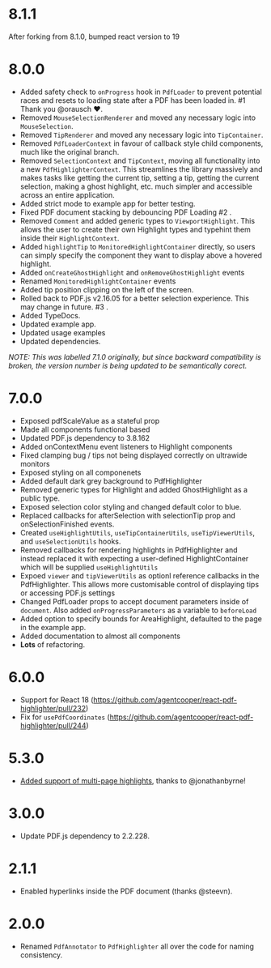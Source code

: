 # 8.1.1
After forking from 8.1.0, bumped react version to 19

# 8.0.0
- Added safety check to `onProgress` hook in `PdfLoader` to prevent potential races and resets to loading state after a PDF has been loaded in. #1 Thank you @orausch ❤.
- Removed `MouseSelectionRenderer` and moved any necessary logic into `MouseSelection`.
- Removed `TipRenderer` and moved any necessary logic into `TipContainer`.
- Removed `PdfLoaderContext` in favour of callback style child components, much like the original branch.
- Removed `SelectionContext` and `TipContext`, moving all functionality into a new `PdfHighlighterContext`. This streamlines the library massively and makes tasks like getting the current tip, setting a tip, getting the current selection, making a ghost highlight, etc. much simpler and accessible across an entire application.
- Added strict mode to example app for better testing.
- Fixed PDF document stacking by debouncing PDF Loading #2 .
- Removed `Comment` and added generic types to `ViewportHighlight`. This allows the user to create their own Highlight types and typehint them inside their `HighlightContext`.
- Added `highlightTip` to `MonitoredHighlightContainer` directly, so users can simply specify the component they want to display above a hovered highlight.
- Added `onCreateGhostHighlight` and `onRemoveGhostHighlight` events
- Renamed `MonitoredHighlightContainer` events
- Added tip position clipping on the left of the screen.
- Rolled back to PDF.js v2.16.05 for a better selection experience. This may change in future. #3 .
- Added TypeDocs.
- Updated example app.
- Updated usage examples
- Updated dependencies.

*NOTE: This was labelled 7.1.0 originally, but since backward compatibility is broken, the version number is being updated to be semantically corect.*

# 7.0.0

- Exposed pdfScaleValue as a stateful prop
- Made all components functional based
- Updated PDF.js dependency to 3.8.162
- Added onContextMenu event listeners to Highlight components
- Fixed clamping bug / tips not being displayed correctly on ultrawide monitors
- Exposed styling on all componenets
- Added default dark grey background to PdfHighlighter
- Removed generic types for Highlight and added GhostHighlight as a public type.
- Exposed selection color styling and changed default color to blue.
- Replaced callbacks for afterSelection with selectionTip prop and onSelectionFinished events.
- Created `useHighlightUtils`, `useTipContainerUtils`, `useTipViewerUtils`, and `useSelectionUtils` hooks.
- Removed callbacks for rendering highlights in PdfHighlighter and instead replaced it with expecting a user-defined HighlightContainer which will be supplied `useHighlightUtils`
- Expoed `viewer` and `tipViewerUtils` as optionl reference callbacks in the PdfHighlighter. This allows more customisable control of displaying tips or accessing PDF.js settings
- Changed PdfLoader props to accept document parameters inside of `document`. Also added `onProgressParameters` as a variable to `beforeLoad`
- Added option to specify bounds for AreaHighlight, defaulted to the page in the example app.
- Added documentation to almost all components
- **Lots** of refactoring.

# 6.0.0

- Support for React 18 (https://github.com/agentcooper/react-pdf-highlighter/pull/232)
- Fix for `usePdfCoordinates` (https://github.com/agentcooper/react-pdf-highlighter/pull/244)

# 5.3.0

- [Added support of multi-page highlights](https://github.com/agentcooper/react-pdf-highlighter/pull/167), thanks to @jonathanbyrne!

# 3.0.0

- Update PDF.js dependency to 2.2.228.

# 2.1.1

- Enabled hyperlinks inside the PDF document (thanks @steevn).

# 2.0.0

- Renamed `PdfAnnotator` to `PdfHighlighter` all over the code for naming consistency.
